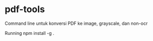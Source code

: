 # pdf-tools
Command line untuk konversi PDF ke image, grayscale, dan non-ocr

Running 
npm install -g .
